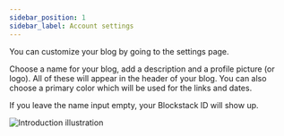 ```yaml
---
sidebar_position: 1
sidebar_label: Account settings
---
```


You can customize your blog by going to the settings page.

Choose a name for your blog, add a description and a profile picture (or logo).
All of these will appear in the header of your blog.
You can also choose a primary color which will be used for the links and dates.

If you leave the name input empty, your Blockstack ID will show up.

![Introduction illustration](/img/illustrations/settings1.gif)
